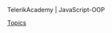 TelerikAcademy | JavaScript-OOP

[Topics](https://github.com/TelerikAcademy/JavaScript-UI-and-DOM/tree/master/Topics)
